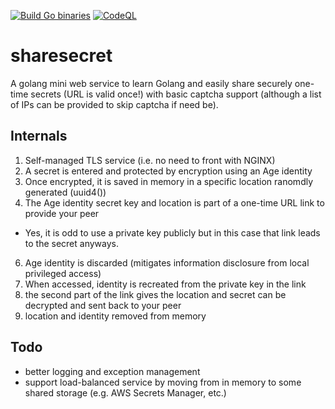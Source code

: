[![Build Go binaries](https://github.com/sourcefrenchy/sharesecret/actions/workflows/release.yaml/badge.svg)](https://github.com/sourcefrenchy/sharesecret/actions/workflows/release.yaml)
[![CodeQL](https://github.com/sourcefrenchy/sharesecret/actions/workflows/codeql-analysis.yml/badge.svg)](https://github.com/sourcefrenchy/sharesecret/actions/workflows/codeql-analysis.yml)

# sharesecret
A golang mini web service to learn Golang and easily share securely one-time secrets (URL is valid once!) with basic captcha support (although a list of IPs can be provided to skip captcha if need be). 

## Internals
1. Self-managed TLS service (i.e. no need to front with NGINX)
2. A secret is entered and protected by encryption using an Age identity
3. Once encrypted, it is saved in memory in a specific location ranomdly generated (uuid4())
4. The Age identity secret key and location is part of a one-time URL link to provide your peer
* Yes, it is odd to use a private key publicly but in this case that link leads to the secret anyways.
6. Age identity is discarded (mitigates information disclosure from local privileged access)
7. When accessed, identity is recreated from the private key in the link
8. the second part of the link gives the location and secret can be decrypted and sent back to your peer
9. location and identity removed from memory

## Todo
* better logging and exception management
* support load-balanced service by moving from in memory to some shared storage (e.g. AWS Secrets Manager, etc.)
